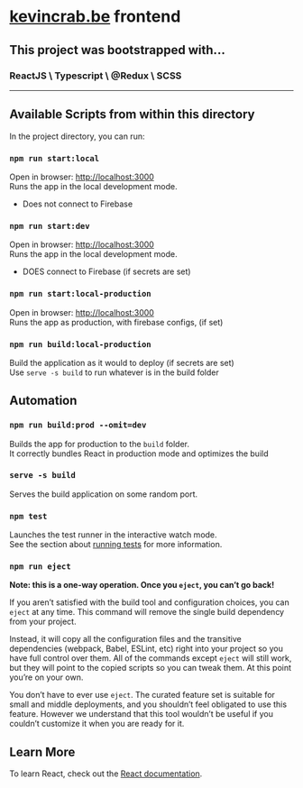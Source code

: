 # [kevincrab.be](https://kevincrab.be) frontend

## This project was bootstrapped with... 
### ReactJS \ Typescript \ @Redux \ SCSS

---
## Available Scripts from within this directory
In the project directory, you can run:

### `npm run start:local`
Open in browser: [http://localhost:3000](http://localhost:3000)\
Runs the app in the local development mode.
- Does not connect to Firebase 

### `npm run start:dev`
Open in browser: [http://localhost:3000](http://localhost:3000)\
Runs the app in the local development mode.
- DOES connect to Firebase (if secrets are set)

### `npm run start:local-production`
Open in browser: [http://localhost:3000](http://localhost:3000)\
Runs the app as production, with firebase configs, (if set)

### `npm run build:local-production`
Build the application as it would to deploy (if secrets are set)\
Use `serve -s build` to run whatever is in the build folder

## Automation
### `npm run build:prod --omit=dev`
Builds the app for production to the `build` folder.\
It correctly bundles React in production mode and optimizes the build 

### `serve -s build`
Serves the build application on some random port.

### `npm test`
Launches the test runner in the interactive watch mode.\
See the section about [running tests](https://facebook.github.io/create-react-app/docs/running-tests) for more information.

### `npm run eject`

**Note: this is a one-way operation. Once you `eject`, you can’t go back!**

If you aren’t satisfied with the build tool and configuration choices, you can `eject` at any time. This command will remove the single build dependency from your project.

Instead, it will copy all the configuration files and the transitive dependencies (webpack, Babel, ESLint, etc) right into your project so you have full control over them. All of the commands except `eject` will still work, but they will point to the copied scripts so you can tweak them. At this point you’re on your own.

You don’t have to ever use `eject`. The curated feature set is suitable for small and middle deployments, and you shouldn’t feel obligated to use this feature. However we understand that this tool wouldn’t be useful if you couldn’t customize it when you are ready for it.

## Learn More
To learn React, check out the [React documentation](https://reactjs.org/).
